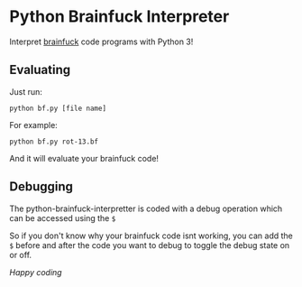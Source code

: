 Python Brainfuck Interpreter
=============================

Interpret [brainfuck](http://en.wikipedia.org/wiki/Brainfuck) code programs with Python 3!

## Evaluating

Just run:
```shell
python bf.py [file name]
```

For example:
```shell
python bf.py rot-13.bf
```
And it will evaluate your brainfuck code!

## Debugging
The python-brainfuck-interpretter is coded with a debug operation which can be accessed using the `$`

So if you don't know why your brainfuck code isnt working, you can add the `$` before and after the
code you want to debug to toggle the debug state on or off.

*Happy coding*
